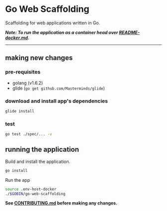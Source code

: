 # Go Web Scaffolding

Scaffolding for web applications written in Go.

***Note: To run the application as a container head over [README-docker.md](/README-docker.md).***

***

## making new changes
### pre-requisites
- golang (v1.6.2)
- glide (`go get github.com/Masterminds/glide`)

### download and install app's dependencies
```bash
glide install
```

### test
```bash
go test ./spec/... -v
```

## running the application
Build and install the application.
```bash
go install
```

Run the app
```bash
source .env-host-docker
./$GOBIN/go-web-scaffolding
```

**See [CONTRIBUTING.md](/CONTRIBUTING.md) before making any changes.**
